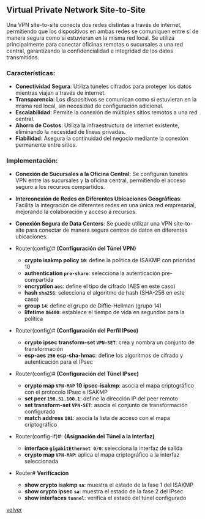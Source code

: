 ## Virtual Private Network Site-to-Site

Una VPN site-to-site conecta dos redes distintas a través de internet, permitiendo que los dispositivos en ambas redes se comuniquen entre sí de manera segura como si estuvieran en la misma red local. Se utiliza principalmente para conectar oficinas remotas o sucursales a una red central, garantizando la confidencialidad e integridad de los datos transmitidos.

### Características:

* __Conectividad Segura__: Utiliza túneles cifrados para proteger los datos mientras viajan a través de internet.
* __Transparencia__: Los dispositivos se comunican como si estuvieran en la misma red local, sin necesidad de configuración adicional.
* __Escalabilidad__: Permite la conexión de múltiples sitios remotos a una red central.
* __Ahorro de Costos__: Utiliza la infraestructura de internet existente, eliminando la necesidad de líneas privadas.
* __Fiabilidad__: Asegura la continuidad del negocio mediante la conexión permanente entre sitios.

### Implementación:

* __Conexión de Sucursales a la Oficina Central__: Se configuran túneles VPN entre las sucursales y la oficina central, permitiendo el acceso seguro a los recursos compartidos.
* __Interconexión de Redes en Diferentes Ubicaciones Geográficas__: Facilita la integración de diferentes redes en una única red empresarial, mejorando la colaboración y acceso a recursos.
* __Conexión Segura de Data Centers__: Se puede utilizar una VPN site-to-site para conectar de manera segura centros de datos en diferentes ubicaciones.

* Router(config)# __(Configuración del Túnel VPN)__
    * __crypto isakmp policy `10`__: define la política de ISAKMP con prioridad 10
    * __authentication `pre-share`__: selecciona la autenticación pre-compartida
    * __encryption `aes`__: define el tipo de cifrado (AES en este caso)
    * __hash `sha256`__: selecciona el algoritmo de hash (SHA-256 en este caso)
    * __group `14`__: define el grupo de Diffie-Hellman (grupo 14)
    * __lifetime `86400`__: establece el tiempo de vida en segundos para la política
* Router(config)# __(Configuración del Perfil IPsec)__
    * __crypto ipsec transform-set `VPN-SET`__: crea y nombra un conjunto de transformación
    * __esp-aes `256` esp-sha-hmac__: define los algoritmos de cifrado y autenticación para el IPsec
* Router(config)# __(Configuración del Túnel IPsec)__
    * __crypto map `VPN-MAP` 10 ipsec-isakmp__: asocia el mapa criptográfico con el protocolo IPsec e ISAKMP
    * __set peer `198.51.100.1`__: define la dirección IP del peer remoto
    * __set transform-set `VPN-SET`__: asocia el conjunto de transformación configurado
    * __match address `101`__: asocia la lista de acceso con el mapa criptográfico
* Router(config-if)#: __(Asignación del Túnel a la Interfaz)__
    * __interface `gigabitEthernet 0/0`__: selecciona la interfaz de salida
    * __crypto map `VPN-MAP`__: aplica el mapa criptográfico a la interfaz seleccionada
* Router# __Verificación__
    * __show crypto isakmp `sa`__: muestra el estado de la fase 1 del ISAKMP
    * __show crypto ipsec `sa`__: muestra el estado de la fase 2 del IPsec
    * __show interfaces `tunnel`__: verifica el estado del túnel configurado

[volver](../readme.md)
